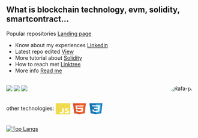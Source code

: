 ## What is blockchain technology, evm, solidity, smartcontract...

Popular repositories [Landing page](https://sol-app.github.io/mosi-sol/) 
- Know about my experiences [Linkedin](https://www.linkedin.com/in/moslem-abbasi/) 
- Latest repo edited [View](https://mosi-arch.github.io/view/) 
- More tutorial about [Solidity](https://github.com/mosi-sol) 
- How to reach met [Linktree](https://linktr.ee/mosi.sol) 
- More info [Read me](https://github.com/mosi-sol/mosi-sol/blob/main/More.md) 

<div style="display: inline_block"><br>
    <a href="#" target="_blank"><img src="https://img.shields.io/badge/-Mosi%20sol-%230077B5?style=for-the-badge&logo=github&logoColor=white" target="_blank"></a> 
    <a href="#" target="_blank"><img src="https://img.shields.io/badge/-Solidity-9077B5?style=for-the-badge&logo=solidity&logoColor=white" target="_blank"></a> 
    <a href="#" target="_blank"><img src="https://img.shields.io/badge/-Ethereum-909090?style=for-the-badge&logo=ethereum&logoColor=white" target="_blank"></a> 
    <img align="right" alt="Rafa-pic" height="130" style="border-radius:50px;" src="https://img.shields.io/badge/-9077B5?style=for-the-badge&logo=solidity&logoColor=white" />
</div>
    
##

<div> 
    other technologies: 
    <img align="center" alt="Rafa-Js" height="30" width="40" src="https://raw.githubusercontent.com/devicons/devicon/master/icons/javascript/javascript-plain.svg" />
    <img align="center" alt="Rafa-HTML" height="30" width="40" src="https://raw.githubusercontent.com/devicons/devicon/master/icons/html5/html5-original.svg" />
    <img align="center" alt="Rafa-CSS" height="30" width="40" src="https://raw.githubusercontent.com/devicons/devicon/master/icons/css3/css3-original.svg" />
</div>

##

[![Top Langs](https://github-readme-stats.vercel.app/api/top-langs/?username=mosi-sol&layout=compact)](https://github.com/mosi-sol)
